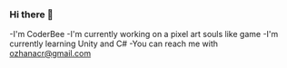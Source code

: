 ### Hi there 👋

-I'm CoderBee
-I'm currently working on a pixel art souls like game
-I'm currently learning Unity and C#
-You can reach me with ozhanacr@gmail.com
<!--
**CoderBee555/CoderBee555** is a ✨ _special_ ✨ repository because its `README.md` (this file) appears on your GitHub profile.

Here are some ideas to get you started:

- 🔭 I’m currently working on ...
- 🌱 I’m currently learning ...
- 👯 I’m looking to collaborate on ...
- 🤔 I’m looking for help with ...
- 💬 Ask me about ...
- 📫 How to reach me: ...
- 😄 Pronouns: ...
- ⚡ Fun fact: ...
-->
